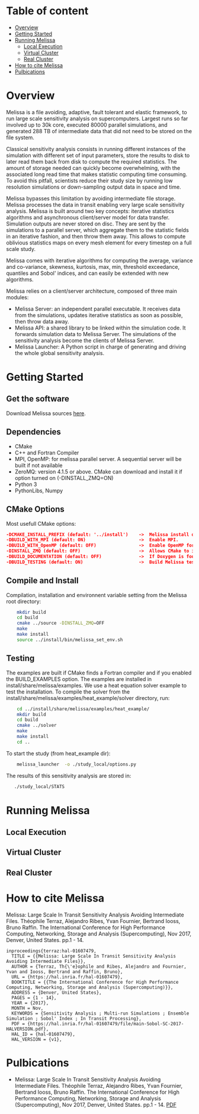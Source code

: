 # Table of content
 * [Overview](#overview)
 * [Getting Started](#getting-started)
 * [Running Melissa](#getting-started)
    * [Local Execution](##local-execution)
    * [Virtual Cluster](#virtual-cluster)
    * [Real Cluster](##real-cluster)
 * [How to cite Melissa](#how-to-cite-melissa)
 * [Pulbications](#publications)


# Overview 

Melissa is a file avoiding, adaptive, fault tolerant and elastic framework, to run large scale sensitivity analysis  on  supercomputers.  Largest runs so far involved up to 30k core, executed 80000 parallel simulations,  and  generated 288 TB of intermediate data that did not need to be stored on the file system. 

Classical sensitivity analysis consists in running different  instances of the simulation with different set of input parameters, store the results to disk  to later read them back from disk to compute the required statistics. The amount of storage needed can quickly become overwhelming, with the associated long read time that makes statistic computing time consuming. To avoid this pitfall, scientists reduce their study size by running low resolution simulations or down-sampling output data in space and time. 

Melissa bypasses this limitation by avoiding intermediate file storage. Melissa   processes the data  in transit   enabling very large scale sensitivity analysis.  Melissa is built around two key concepts: iterative statistics algorithms and asynchronous client/server model for data transfer. Simulation outputs are never stored on disc. They are sent by the simulations to a parallel server, which aggregate them to the statistic fields in an iterative fashion, and then throw them away. This allows to compute oblivious statistics maps on every mesh element for every timestep on a full scale study. 


Melissa  comes with iterative algorithms for computing the average, variance and co-variance, skewness, kurtosis, max, min, threshold exceedance, quantiles and Sobol' indices, and can easily be extended with new algorithms. 

Melissa relies on a client/server architecture, composed of three main modules:
* Melissa Server: an independent parallel executable. It receives data from the simulations, updates iterative statistics as soon as possible, then throw data away.
* Melissa API: a shared library to be linked within the simulation code. It forwards simulation data to Melissa Server. The simulations of the sensitivity analysis become the clients of Melissa Server.
* Melissa Launcher: A Python script in charge of generating and driving the whole global sensitivity analysis.



# Getting Started

## Get the software

Download Melissa sources [here](https://github.com/melissa-sa/melissa).


## Dependencies

* CMake
* C++ and Fortran Compiler
* MPI, OpenMP: for melissa parallel server. A sequential server will be built if not available
* ZeroMQ: version 4.1.5 or above. CMake can download and install it if option turned on (-DINSTALL_ZMQ=ON)
* Python 3
* PythonLibs, Numpy 

## CMake Options

Most usefull CMake options:
```cmake
-DCMAKE_INSTALL_PREFIX (default: '../install')    ->  Melissa install directory.
-DBUILD_WITH_MPI (default: ON)                    ->  Enable MPI.
-DBUILD_WITH_OpenMP (default: OFF)                ->  Enable OpenMP for Melissa Server.
-DINSTALL_ZMQ (default: OFF)                      ->  Allows CMake to install ZeroMQ.
-DBUILD_DOCUMENTATION (default: OFF)              ->  If Doxygen is found, build the Doxygen documentation.
-DBUILD_TESTING (default: ON)                     ->  Build Melissa tests. They can be run with "make test" or "ctest".
```

## Compile and Install

Compilation, installation and environnent variable setting from the Melissa root directory:

```bash
    mkdir build
    cd build
    cmake ../source -DINSTALL_ZMQ=OFF
    make
    make install
    source ../install/bin/melissa_set_env.sh
```

## Testing

The examples are built if CMake finds a Fortran compiler and if you enabled the BUILD_EXAMPLES option. The examples are installed in install/share/melissa/examples. We use a heat equation solver example to test the installation.
To compile the solver from the install/share/melissa/examples/heat_example/solver directory, run:

```bash
    cd ../install/share/melissa/examples/heat_example/
    mkdir build
    cd build
    cmake ../solver
    make
    make install
    cd ..
```    
To start  the study (from heat_example dir): 

```bash
    melissa_launcher  -o ./study_local/options.py
```    
The results of this sensitivity analysis are stored in:
```bash
   ./study_local/STATS
```   

# Running Melissa
## Local Execution
## Virtual Cluster
## Real Cluster

# How to cite Melissa

Melissa: Large Scale In Transit Sensitivity Analysis Avoiding Intermediate Files. Théophile Terraz, Alejandro Ribes, Yvan Fournier, Bertrand Iooss, Bruno Raffin. The International Conference for High Performance Computing, Networking, Storage and Analysis (Supercomputing), Nov 2017, Denver, United States. pp.1 - 14.
    

```
inproceedings{terraz:hal-01607479,
  TITLE = {{Melissa: Large Scale In Transit Sensitivity Analysis Avoiding Intermediate Files}},
  AUTHOR = {Terraz, Th{\'e}ophile and Ribes, Alejandro and Fournier, Yvan and Iooss, Bertrand and Raffin, Bruno},
  URL = {https://hal.inria.fr/hal-01607479},
  BOOKTITLE = {{The International Conference for High Performance Computing, Networking, Storage and Analysis (Supercomputing)}},
  ADDRESS = {Denver, United States},
  PAGES = {1 - 14},
  YEAR = {2017},
  MONTH = Nov,
  KEYWORDS = {Sensitivity Analysis ; Multi-run Simulations ; Ensemble Simulation ; Sobol' Index ; In Transit Processing},
  PDF = {https://hal.inria.fr/hal-01607479/file/main-Sobol-SC-2017-HALVERSION.pdf},
  HAL_ID = {hal-01607479},
  HAL_VERSION = {v1},
```


# Pulbications
   * Melissa: Large Scale In Transit Sensitivity Analysis Avoiding Intermediate Files. Théophile Terraz, Alejandro Ribes, Yvan Fournier, Bertrand Iooss, Bruno Raffin. The International Conference for High Performance Computing, Networking, Storage and Analysis (Supercomputing), Nov 2017, Denver, United States. pp.1 - 14. [PDF](https://hal.inria.fr/hal-01607479/file/main-Sobol-SC-2017-HALVERSION.pdf)
  
   





